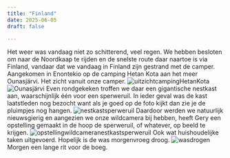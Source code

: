 ```yaml
---
title: "Finland"
date: 2025-06-05
draft: false

---
```


Het weer was vandaag niet zo schitterend, veel regen.
We hebben besloten om naar de Noordkaap te rijden en de snelste route daar naartoe is via Finland, vandaar dat we vandaag in Finland zijn gestrand met de camper.
Aangekomen in Enontekio op de camping Hetan Kota aan het meer Ounasjärvi.
Het zicht vanuit onze camper.
![uitzichtcampingHetanKota](/images/2025-06-05-uitzichtcampingHetanKota.JPG)
![Ounasjärvi](/images/2025-06-05-Ounasjärvi.JPG)
Even rondgekeken troffen we daar een gigantische nestkast aan, waarschijnlijk één voor een sperweruil.
In ieder geval was de kast laatstleden nog bezocht want als je goed op de foto kijkt dan zie je de pluimpjes nog hangen.
![nestkastsperweruil](/images/2025-06-05-nestkastsperweruil.JPG)
Daardoor werden we natuurlijk nieuwsgierig en aangezien we onze wildcamera bij hebben, heeft Gery een opstelling gemaakt in de hoop de sperweruil, of whatever, op beeld te krijgen.
![opstellingwildcameranestkastsperweruil](/images/2025-06-05-opstellingwildcameranestkastsperweruil.JPG)
Ook wat huishoudelijke taken uitgevoerd.
Hopelijk is de was morgenvroeg droog.
![wasdrogen](/images/2025-06-05-wasdrogen.JPG)
Morgen een lange rit voor de boeg.

